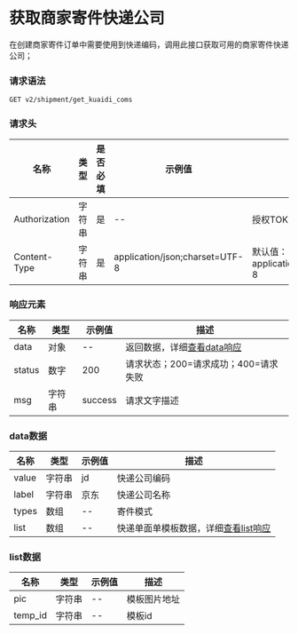 # 获取商家寄件快递公司

在创建商家寄件订单中需要使用到快递编码，调用此接口获取可用的商家寄件快递公司；

### 请求语法

```
GET v2/shipment/get_kuaidi_coms
```

### 请求头

| 名称 | 类型|是否必填 |示例值| 描述|
|---|---|---|---|---|
| Authorization | 字符串|是|--| 授权TOKEN |
| Content-Type | 字符串|是|application/json;charset=UTF-8| 默认值：application/json;charset=UTF-8 |

### 响应元素

| 名称 | 类型 |示例值| 描述|
|---|---|---|---| 
| data | 对象|--| 返回数据，详细[查看data响应](#data) |
| status | 数字|200| 请求状态；200=请求成功；400=请求失败 |
| msg | 字符串|success| 请求文字描述 |

### <a id='data'>data数据</a>

| 名称 | 类型 |示例值| 描述|
|---|---|---|---| 
| value | 字符串|jd| 快递公司编码 |
| label | 字符串|京东| 快递公司名称 |
| types | 数组|--| 寄件模式 |
| list | 数组|--| 快递单面单模板数据，详细[查看list响应](#list)|

### <a id='list'>list数据</a>

| 名称 | 类型 |示例值| 描述|
|---|---|---|---| 
| pic | 字符串|--| 模板图片地址 |
| temp_id | 字符串|--| 模板id |
